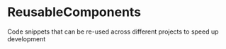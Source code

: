 # ReusableComponents
Code snippets that can be re-used across different projects to speed up development

